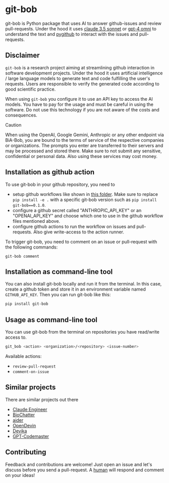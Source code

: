 # git-bob

git-bob is Python package that uses AI to answer github-issues and review pull-requests. 
Under the hood it uses [claude 3.5 sonnet](https://claude.ai) or [gpt-4 omni](https://chat.openai.com/) to understand the text and 
[pygithub](https://github.com/PyGithub/PyGithub) to interact with the issues and pull-requests.

## Disclaimer

`git-bob` is a research project aiming at streamlining github interaction in software development projects. Under the hood it uses
artificial intelligence / large language models to generate text and code fulfilling the user's requests. 
Users are responsible to verify the generated code according to good scientific practice.

When using `git-bob` you configure it to use an API key to access the AI models. 
You have to pay for the usage and must be careful in using the software.
Do not use this technology if you are not aware of the costs and consequences.

> [!CAUTION]
> When using the OpenAI, Google Gemini, Anthropic or any other endpoint via BiA-Bob, you are bound to the terms of service 
> of the respective companies or organizations.
> The prompts you enter are transferred to their servers and may be processed and stored there. 
> Make sure to not submit any sensitive, confidential or personal data. Also using these services may cost money.


## Installation as github action

To use git-bob in your github repository, you need to 
* setup github workflows like shown in [this folder](.github/workflows).
  Make sure to replace `pip install -e .` with a specific git-bob version such as `pip install git-bob==0.1.0`.
* configure a github secret called "ANTHROPIC_API_KEY" or an "OPENAI_API_KEY" and choose which one to use in the github workflow files mentioned above.
* configure github actions to run the workflow on issues and pull-requests. Also give write-access to the action runner.

To trigger git-bob, you need to comment on an issue or pull-request with the following commands:

```
git-bob comment
```

## Installation as command-line tool

You can also install git-bob locally and run it from the terminal. 
In this case, create a github token and store it in an environment variable named `GITHUB_API_KEY`. 
Then you can run git-bob like this:

```bash
pip install git-bob
```

## Usage as command-line tool

You can use git-bob from the terminal on repositories you have read/write access to.

```bash
git_bob <action> <organization>/<repository> <issue-number>
```

Available actions:
* `review-pull-request`
* `comment-on-issue`

## Similar projects

There are similar projects out there
* [Claude Engineer](https://github.com/Doriandarko/claude-engineer)
* [BioChatter](https://github.com/biocypher/biochatter)
* [aider](https://github.com/paul-gauthier/aider)
* [OpenDevin](https://github.com/OpenDevin/OpenDevin)
* [Devika](https://github.com/stitionai/devika)
* [GPT-Codemaster](https://github.com/dex3r/GPT-Codemaster)

## Contributing

Feedback and contributions are welcome! Just open an issue and let's discuss before you send a pull-request. 
A [human](https://haesleinhuepf.github.io) will respond and comment on your ideas!
